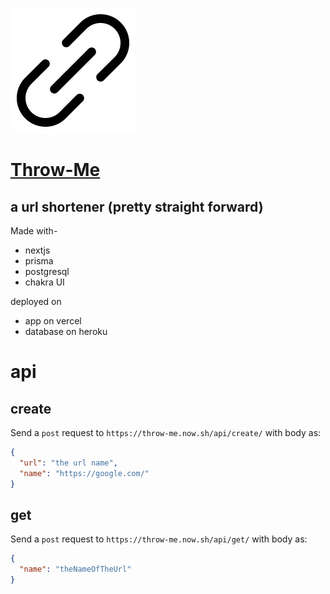![icon](/public/favicon.ico)
# [Throw-Me](https://throw-me.now.sh/)
## a url shortener (pretty straight forward)

Made with-
- nextjs
- prisma
- postgresql
- chakra UI

deployed on
- app on vercel
- database on heroku

# api
## create
Send a `post` request to `https://throw-me.now.sh/api/create/`
with body as:
``` json
{
  "url": "the url name",
  "name": "https://google.com/"
}
```



## get
Send a `post` request to `https://throw-me.now.sh/api/get/`
with body as:
``` json
{
  "name": "theNameOfTheUrl"
}
```
